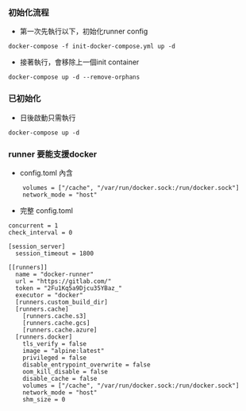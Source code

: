 ### 初始化流程
- 第一次先執行以下，初始化runner config
```
docker-compose -f init-docker-compose.yml up -d
```
- 接著執行，會移除上一個init container
```
docker-compose up -d --remove-orphans
```


### 已初始化
- 日後啟動只需執行
```
docker-compose up -d
```
### runner 要能支援docker
- config.toml 內含
```
    volumes = ["/cache", "/var/run/docker.sock:/run/docker.sock"]
    network_mode = "host"
```
- 完整 config.toml
```
concurrent = 1
check_interval = 0

[session_server]
  session_timeout = 1800

[[runners]]
  name = "docker-runner"
  url = "https://gitlab.com/"
  token = "2Fu1Kq5a9Djcu35YBaz_"
  executor = "docker"
  [runners.custom_build_dir]
  [runners.cache]
    [runners.cache.s3]
    [runners.cache.gcs]
    [runners.cache.azure]
  [runners.docker]
    tls_verify = false
    image = "alpine:latest"
    privileged = false
    disable_entrypoint_overwrite = false
    oom_kill_disable = false
    disable_cache = false
    volumes = ["/cache", "/var/run/docker.sock:/run/docker.sock"]
    network_mode = "host"
    shm_size = 0
```
